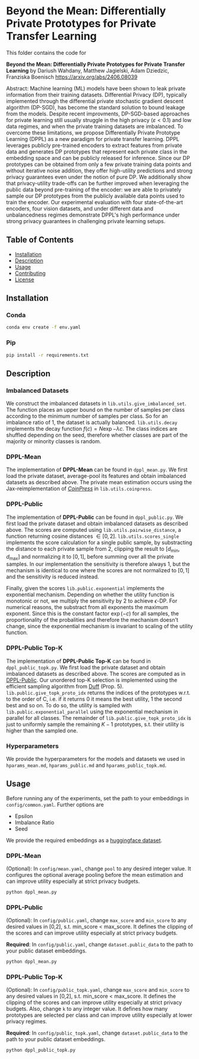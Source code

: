# Beyond the Mean: Differentially Private Prototypes for Private Transfer Learning
This folder contains the code for

**Beyond the Mean: Differentially Private Prototypes for Private Transfer Learning**
by Dariush Wahdany, Matthew Jagielski, Adam Dziedzic, Franziska Boenisch
https://arxiv.org/abs/2406.08039

Abstract:
Machine learning (ML) models have been shown to leak private information from their training datasets. Differential Privacy (DP), typically implemented through the differential private stochastic gradient descent algorithm (DP-SGD), has become the standard solution to bound leakage from the models. Despite recent improvments, DP-SGD-based approaches for private learning still usually struggle in the high privacy ($\varepsilon<0.1$) and low data regimes, and when the private training datasets are imbalanced. To overcome these limitations, we propose Differentially Private Prototype Learning (DPPL) as a new paradigm for private transfer learning. DPPL leverages publicly pre-trained encoders to extract features from private data and generates DP prototypes that represent each private class in the embedding space and can be publicly released for inference. Since our DP prototypes can be obtained from only a few private training data points and without iterative noise addition, they offer high-utility predictions and strong privacy guarantees even under the notion of pure DP. We additionally show that privacy-utility trade-offs can be further improved when leveraging the public data beyond pre-training of the encoder: we are able to privately sample our DP prototypes from the publicly available data points used to train the encoder. Our experimental evaluation with four state-of-the-art encoders, four vision datasets, and under different data and unbalancedness regimes demonstrate DPPL's high performance under strong privacy guarantees in challenging private learning setups.



## Table of Contents

- [Installation](#installation)
- [Description](#description)
- [Usage](#usage)
- [Contributing](#contributing)
- [License](#license)

## Installation

### Conda
```bash
conda env create -f env.yaml
```

### Pip
```bash
pip install -r requirements.txt
```

## Description

### Imbalanced Datasets
We construct the imbalanced datasets in `lib.utils.give_imbalanced_set`. The function places an upper bound on the number of samples per class according to the minimum number of samples per class. So for an imbalance ratio of $1$, the dataset is actually balanced. `lib.utils.decay` implements the decay function $f(c)=N\exp{-\lambda c}$. The class indices are shuffled depending on the seed, therefore whether classes are part of the majority or minority classes is random.

### DPPL-Mean
The implementation of **DPPL-Mean** can be found in `dppl_mean.py`. We first load the private dataset, average-pool its features and obtain imbalanced datasets as described above.
The private mean estimation occurs using the Jax-reimplementation of [*CoinPress*](https://proceedings.neurips.cc/paper_files/paper/2020/hash/a684eceee76fc522773286a895bc8436-Abstract.html)  in `lib.utils.coinpress`.

### DPPL-Public
The implementation of **DPPL-Public** can be found in `dppl_public.py`. We first load the private dataset and obtain imbalanced datasets as described above. The scores are computed using `lib.utils.pairwise_distance`, a function returning cosine distances $\in [0,2]$. `lib.utils.scores_single` implements the score calculation for a single public sample, by substracting the distance to each private sample from $2$, clipping the result to $[d_{\min},d_{\max}]$ and normalizing it to $[0,1]$, before summing over all the private samples. In our implementation the sensitivity is therefore always $1$, but the mechanism is identical to one where the scores are not normalized to $[0,1]$ and the sensitivity is reduced instead.

Finally, given the scores `lib.public.exponential` implements the exponential mechanism. Depending on whether the utility function is monotonic or not, we multiply the sensitivity by $2$ to achieve $\epsilon$-DP. For numerical reasons, the substract from all exponents the maximum exponent. Since this is the constant factor $\exp(-c)$ for all samples, the proportionality of the probalities and therefore the mechanism doesn't change, since the exponential mechanism is invariant to scaling of the utility function.

### DPPL-Public Top-K
The implementation of **DPPL-Public Top-K** can be found in `dppl_public_topk.py`. We first load the private dataset and obtain imbalanced datasets as described above. The scores are computed as in [DPPL-Public](#dppl-public). Our unordered top-K selection is implemented using the efficient sampling algorithm from [Duff](http://arxiv.org/abs/2010.04235) (Prop. 5). `lib.public.give_topk_proto_idx` returns the indices of the prototypes w.r.t. to the order of C, i.e. if it returns $0$ it means the best utility, $1$ the second best and so on. To do so, the utility is sampled with `lib.public.exponential_parallel` using the exponential mechanism in parallel for all classes. The remainder of `lib.public.give_topk_proto_idx` is just to uniformly sample the remaining $K-1$ prototypes, s.t. their utility is higher than the sampled one.

### Hyperparameters
We provide the hyperparameters for the models and datasets we used in `hparams_mean.md`, `hparams_public.md` and `hparams_public_topk.md`.

## Usage

Before running any of the experiments, set the path to your embeddings in `config/common.yaml`. Further options are
- Epsilon
- Imbalance Ratio
- Seed

We provide the required embeddings as a [huggingface dataset](https://huggingface.co/datasets/lsc64/DPPL-embeddings).

### DPPL-Mean
(Optional): In `config/mean.yaml`, change `pool` to any desired integer value. It configures the optional average pooling before the mean estimation and can improve utility especially at strict privacy budgets.

```bash
python dppl_mean.py
```
### DPPL-Public
(Optional): In `config/public.yaml`, change `max_score` and `min_score` to any desired values in [0,2], s.t. min_score < max_score. It defines the clipping of the scores and can improve utility especially at strict privacy budgets.

**Required**: In `config/public.yaml`, change `dataset.public_data` to the path to your public dataset embeddings.


```bash
python dppl_mean.py
```

### DPPL-Public Top-K
(Optional): In `config/public_topk.yaml`, change `max_score` and `min_score` to any desired values in [0,2], s.t. min_score < max_score. It defines the clipping of the scores and can improve utility especially at strict privacy budgets. Also, change `k` to any integer value. It defines how many prototypes are selected per class and can improve utility especially at lower privacy regimes.

**Required**: In `config/public_topk.yaml`, change `dataset.public_data` to the path to your public dataset embeddings.


```bash
python dppl_public_topk.py
```

